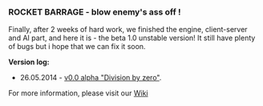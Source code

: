 ### ROCKET BARRAGE - blow enemy's ass off !

Finally, after 2 weeks of hard work, we finished the engine, client-server and AI part, and here it is - the beta 1.0 unstable version! It still have plenty of bugs but i hope that we can fix it soon.    

**Version log:**
* 26.05.2014 - [v0.0 alpha "Division by zero"](https://github.com/FalconUA/Rocket-Barrage/releases/tag/v0.0-alpha).  
  
For more information, please visit our [Wiki](https://github.com/FalconUA/Rocket-Barrage/wiki)



